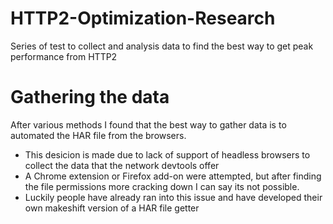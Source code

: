 # HTTP2-Optimization-Research
Series of test to collect and analysis data to find the best way to get peak performance from HTTP2 

# Gathering the data
After various methods I found that the best way to gather data is to automated the HAR file from the browsers.
* This desicion is made due to lack of support of headless browsers to collect the data that the network devtools offer
* A Chrome extension or Firefox add-on were attempted, but after finding the file permissions more cracking down I can say its not possible.
* Luckily people have already ran into this issue and have developed their own makeshift version of a HAR file getter
